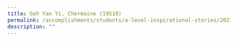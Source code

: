 ```yaml
---
title: Goh Yan Yi, Chermaine (19S10)
permalink: /accomplishments/students/a-level-inspirational-stories/2021/chermaine/
description: ""
---
```

